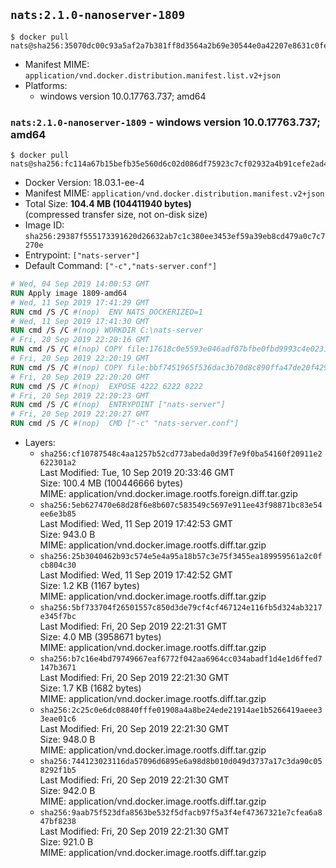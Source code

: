 ## `nats:2.1.0-nanoserver-1809`

```console
$ docker pull nats@sha256:35070dc00c93a5af2a7b381ff8d3564a2b69e30544e0a42207e8631c0fe1db28
```

-	Manifest MIME: `application/vnd.docker.distribution.manifest.list.v2+json`
-	Platforms:
	-	windows version 10.0.17763.737; amd64

### `nats:2.1.0-nanoserver-1809` - windows version 10.0.17763.737; amd64

```console
$ docker pull nats@sha256:fc114a67b15befb35e560d6c02d086df75923c7cf02932a4b91cefe2ad443f0d
```

-	Docker Version: 18.03.1-ee-4
-	Manifest MIME: `application/vnd.docker.distribution.manifest.v2+json`
-	Total Size: **104.4 MB (104411940 bytes)**  
	(compressed transfer size, not on-disk size)
-	Image ID: `sha256:29387f555173391620d26632ab7c1c380ee3453ef59a39eb8cd479a0c7c7270e`
-	Entrypoint: `["nats-server"]`
-	Default Command: `["-c","nats-server.conf"]`

```dockerfile
# Wed, 04 Sep 2019 14:00:53 GMT
RUN Apply image 1809-amd64
# Wed, 11 Sep 2019 17:41:29 GMT
RUN cmd /S /C #(nop)  ENV NATS_DOCKERIZED=1
# Wed, 11 Sep 2019 17:41:30 GMT
RUN cmd /S /C #(nop) WORKDIR C:\nats-server
# Fri, 20 Sep 2019 22:20:16 GMT
RUN cmd /S /C #(nop) COPY file:17618c0e5593e046adf07bfbe0fbd9993c4e0231fc87eb511657fbd37d728049 in nats-server.exe 
# Fri, 20 Sep 2019 22:20:19 GMT
RUN cmd /S /C #(nop) COPY file:bbf7451965f536dac3b70d8c890ffa47de20f4293b62aa28cb0cd84498d5e7dc in nats-server.conf 
# Fri, 20 Sep 2019 22:20:20 GMT
RUN cmd /S /C #(nop)  EXPOSE 4222 6222 8222
# Fri, 20 Sep 2019 22:20:23 GMT
RUN cmd /S /C #(nop)  ENTRYPOINT ["nats-server"]
# Fri, 20 Sep 2019 22:20:27 GMT
RUN cmd /S /C #(nop)  CMD ["-c" "nats-server.conf"]
```

-	Layers:
	-	`sha256:cf10787548c4aa1257b52cd773abeda0d39f7e9f0ba54160f20911e2622301a2`  
		Last Modified: Tue, 10 Sep 2019 20:33:46 GMT  
		Size: 100.4 MB (100446666 bytes)  
		MIME: application/vnd.docker.image.rootfs.foreign.diff.tar.gzip
	-	`sha256:5eb627470e68d28f6e8b607c583549c5697e911ee43f98871bc83e54ee6e3b85`  
		Last Modified: Wed, 11 Sep 2019 17:42:53 GMT  
		Size: 943.0 B  
		MIME: application/vnd.docker.image.rootfs.diff.tar.gzip
	-	`sha256:25b3040462b93c574e5e4a95a18b57c3e75f3455ea189959561a2c0fcb804c30`  
		Last Modified: Wed, 11 Sep 2019 17:42:52 GMT  
		Size: 1.2 KB (1167 bytes)  
		MIME: application/vnd.docker.image.rootfs.diff.tar.gzip
	-	`sha256:5bf733704f26501557c850d3de79cf4cf467124e116fb5d324ab3217e345f7bc`  
		Last Modified: Fri, 20 Sep 2019 22:21:31 GMT  
		Size: 4.0 MB (3958671 bytes)  
		MIME: application/vnd.docker.image.rootfs.diff.tar.gzip
	-	`sha256:b7c16e4bd79749667eaf6772f042aa6964cc034abadf1d4e1d6ffed7147b3671`  
		Last Modified: Fri, 20 Sep 2019 22:21:30 GMT  
		Size: 1.7 KB (1682 bytes)  
		MIME: application/vnd.docker.image.rootfs.diff.tar.gzip
	-	`sha256:2c25c0e6dc08840fffe01908a4a8be24ede21914ae1b5266419aeee33eae01c6`  
		Last Modified: Fri, 20 Sep 2019 22:21:30 GMT  
		Size: 948.0 B  
		MIME: application/vnd.docker.image.rootfs.diff.tar.gzip
	-	`sha256:744123023116da57096d6895e6a98d8b010d049d3737a17c3da90c058292f1b5`  
		Last Modified: Fri, 20 Sep 2019 22:21:30 GMT  
		Size: 942.0 B  
		MIME: application/vnd.docker.image.rootfs.diff.tar.gzip
	-	`sha256:9aab75f523dfa8563be532f5dfacb97f5a3f4ef47367321e7cfea6a847bf8238`  
		Last Modified: Fri, 20 Sep 2019 22:21:30 GMT  
		Size: 921.0 B  
		MIME: application/vnd.docker.image.rootfs.diff.tar.gzip
